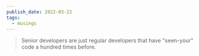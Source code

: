 ```yaml
---
publish_date: 2022-03-22
tags:
  - musings
---
```

> Senior developers are just regular developers that have "seen-your" code a hundred times before.
